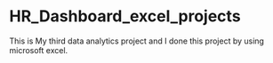 # HR_Dashboard_excel_projects
This is My third data analytics project and I done this project by using microsoft excel.
